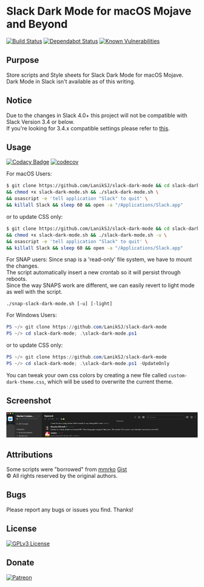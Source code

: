 # Slack Dark Mode for macOS Mojave and Beyond
[![Build Status](https://travis-ci.com/LanikSJ/slack-dark-mode.svg?branch=master)](https://travis-ci.com/LanikSJ/slack-dark-mode)
[![Dependabot Status](https://api.dependabot.com/badges/status?host=github&repo=LanikSJ/slack-dark-mode)](https://dependabot.com)
[![Known Vulnerabilities](https://snyk.io/test/github/laniksj/slack-dark-mode/badge.svg?targetFile=/docs/Gemfile.lock)](https://snyk.io/test/github/laniksj/slack-dark-mode?targetFile=/docs/Gemfile.lock)

## Purpose
Store scripts and Style sheets for Slack Dark Mode for macOS Mojave.\
Dark Mode in Slack isn't available as of this writing.

## Notice
Due to the changes in Slack 4.0+ this project will not be compatible with Slack Version 3.4 or below.\
If you're looking for 3.4.x compatible settings please refer to [this](https://github.com/LanikSJ/slack-dark-mode/tree/466ff22d5b606b6d5b2edeff54f4cd7a3bafc39c).

## Usage
[![Codacy Badge](https://api.codacy.com/project/badge/Grade/e88f5c76dfdf418e9c2571943437ae23)](https://www.codacy.com/app/Lanik/slack-dark-mode?utm_source=github.com&amp;utm_medium=referral&amp;utm_content=LanikSJ/slack-dark-mode&amp;utm_campaign=Badge_Grade)
[![codecov](https://codecov.io/gh/LanikSJ/slack-dark-mode/branch/master/graph/badge.svg)](https://codecov.io/gh/LanikSJ/slack-dark-mode)

For macOS Users:
```bash
$ git clone https://github.com/LanikSJ/slack-dark-mode && cd slack-dark-mode \
&& chmod +x slack-dark-mode.sh && ./slack-dark-mode.sh \
&& osascript -e 'tell application "Slack" to quit' \
&& killall Slack && sleep 60 && open -a "/Applications/Slack.app"
```
or to update CSS only:
```bash
$ git clone https://github.com/LanikSJ/slack-dark-mode && cd slack-dark-mode \
&& chmod +x slack-dark-mode.sh && ./slack-dark-mode.sh -u \
&& osascript -e 'tell application "Slack" to quit' \
&& killall Slack && sleep 60 && open -a "/Applications/Slack.app"
````

For SNAP users: Since snap is a 'read-only' file system, we have to mount the changes.\
The script automatically insert a new crontab so it will persist through reboots.\
Since the way SNAPS work are different, we can easily revert to light mode as well with the script.
```
./snap-slack-dark-mode.sh [-u] [-light]
```

For Windows Users:
```powershell
PS ~/> git clone https://github.com/LanikSJ/slack-dark-mode
PS ~/> cd slack-dark-mode; .\slack-dark-mode.ps1
```
or to update CSS only:
```powershell
PS ~/> git clone https://github.com/LanikSJ/slack-dark-mode
PS ~/> cd slack-dark-mode; .\slack-dark-mode.ps1 -UpdateOnly
```

You can tweak your own css colors by creating a new file called `custom-dark-theme.css`, which will be used to overwrite the current theme.

## Screenshot
![Screenshot](https://github.com/LanikSJ/slack-dark-mode/raw/master/images/screenshot.png "Screenshot")

## Attributions
Some scripts were "borrowed" from [mmrko](https://gist.github.com/mmrko) [Gist](https://gist.github.com/mmrko/9b0e65f6bcc1fca57089c32c2228aa39)\
©️ All rights reserved by the original authors.

## Bugs
Please report any bugs or issues you find. Thanks!

## License
[![GPLv3 License](https://img.shields.io/badge/License-GPLv3-blue.svg)](http://perso.crans.org/besson/LICENSE.html)

## Donate
[![Patreon](https://img.shields.io/badge/patreon-donate-red.svg)](https://www.patreon.com/laniksj/overview)
